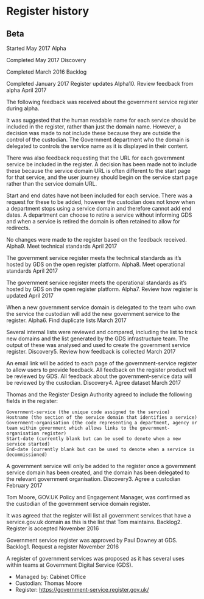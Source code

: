 # Register history
## Beta

Started May 2017
Alpha

Completed May 2017
Discovery

Completed March 2016
Backlog

Completed January 2017
Register updates
Alpha10. Review feedback from alpha
April 2017

The following feedback was received about the government service register during alpha.

It was suggested that the human readable name for each service should be included in the register, rather than just the domain name. However, a decision was made to not include these because they are outside the control of the custodian. The Government department who the domain is delegated to controls the service name as it is displayed in their content.

There was also feedback requesting that the URL for each government service be included in the register. A decision has been made not to include these because the service domain URL is often different to the start page for that service, and the user journey should begin on the service start page rather than the service domain URL.

Start and end dates have not been included for each service. There was a request for these to be added, however the custodian does not know when a department stops using a service domain and therefore cannot add end dates. A department can choose to retire a service without informing GDS and when a service is retired the domain is often retained to allow for redirects.

No changes were made to the register based on the feedback received.
Alpha9. Meet technical standards
April 2017

The government service register meets the technical standards as it’s hosted by GDS on the open register platform.
Alpha8. Meet operational standards
April 2017

The government service register meets the operational standards as it’s hosted by GDS on the open register platform.
Alpha7. Review how register is updated
April 2017

When a new government service domain is delegated to the team who own the service the custodian will add the new government service to the register.
Alpha6. Find duplicate lists
March 2017

Several internal lists were reviewed and compared, including the list to track new domains and the list generated by the GDS infrastructure team. The output of these was analysed and used to create the government service register.
Discovery5. Review how feedback is collected
March 2017

An email link will be added to each page of the government-service register to allow users to provide feedback. All feedback on the register product will be reviewed by GDS. All feedback about the government-service data will be reviewed by the custodian.
Discovery4. Agree dataset
March 2017

Thomas and the Register Design Authority agreed to include the following fields in the register:

    Government-service (the unique code assigned to the service)
    Hostname (the section of the service domain that identifies a service)
    Government-organisation (the code representing a department, agency or team within government which allows links to the government-organisation register)
    Start-date (currently blank but can be used to denote when a new service started)
    End-date (currently blank but can be used to denote when a service is decommissioned)

A government service will only be added to the register once a government service domain has been created, and the domain has been delegated to the relevant government organisation.
Discovery3. Agree a custodian
February 2017

Tom Moore, GOV.UK Policy and Engagement Manager, was confirmed as the custodian of the government service domain register.

It was agreed that the register will list all government services that have a service.gov.uk domain as this is the list that Tom maintains.
Backlog2. Register is accepted
November 2016

Government service register was approved by Paul Downey at GDS.
Backlog1. Request a register
November 2016

A register of government services was proposed as it has several uses within teams at Government Digital Service (GDS).

* Managed by: Cabinet Office
* Custodian: Thomas Moore
* Register: https://government-service.register.gov.uk/
